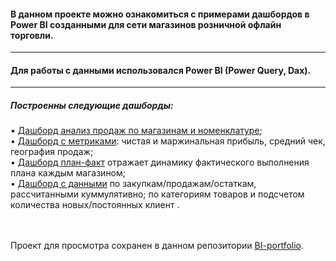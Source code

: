 #### В данном проекте можно ознакомиться с примерами дашбордов в Power BI созданными для сети магазинов розничной офлайн торговли.<br>
---

#### Для работы с данными использовался Power BI (Power Query, Dax).<br>
---

##### Построенны следующие дашборды: 
• [Дашборд анализ продаж по магазинам и номенклатуре](https://github.com/IrynaAksakal/BI-portfolio/blob/main/dashboard_sales_analysis_1.png);<br> 
• [Дашборд с метриками](https://github.com/IrynaAksakal/BI-portfolio/blob/main/dashboard_sales_analysis_2.png): чистая и маржинальная прибыль, средний чек, география продаж;<br> 
• [Дашборд план-факт](https://github.com/IrynaAksakal/BI-portfolio/blob/main/dashboard_plan_fact.png) отражает динамику фактического выполнения плана каждым магазином;<br> 
• [Дашборд с данными](https://github.com/IrynaAksakal/BI-portfolio/blob/main/dashboard_metrics_cumulative_clients.png) по закупкам/продажам/остаткам, рассчитанными куммулятивно; по категориям товаров и подсчетом количества новых/постоянных клиент .<br> 
<br> 
<br> 

Проект для просмотра сохранен в данном репозитории [BI-portfolio](https://github.com/IrynaAksakal/BI-portfolio.git).
